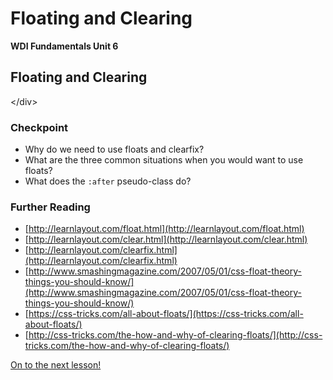 # Floating and Clearing

**WDI Fundamentals Unit 6**

## Floating and Clearing

&lt;/div&gt;

### Checkpoint

* Why do we need to use floats and clearfix?
* What are the three common situations when you would want to use floats?
* What does the `:after` pseudo-class do?

### Further Reading

* [http://learnlayout.com/float.html](http://learnlayout.com/float.html)
* [http://learnlayout.com/clear.html](http://learnlayout.com/clear.html)
* [http://learnlayout.com/clearfix.html](http://learnlayout.com/clearfix.html)
* [http://www.smashingmagazine.com/2007/05/01/css-float-theory-things-you-should-know/](http://www.smashingmagazine.com/2007/05/01/css-float-theory-things-you-should-know/)
* [https://css-tricks.com/all-about-floats/](https://css-tricks.com/all-about-floats/)
* [http://css-tricks.com/the-how-and-why-of-clearing-floats/](http://css-tricks.com/the-how-and-why-of-clearing-floats/)

[On to the next lesson!](horizontal-navigation/)

